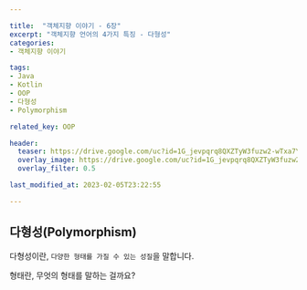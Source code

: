 ```yaml
---

title:  "객체지향 이야기 - 6장"
excerpt: "객체지향 언어의 4가지 특징 - 다형성"
categories:
- 객체지향 이야기

tags:
- Java
- Kotlin
- OOP
- 다형성
- Polymorphism

related_key: OOP

header:
  teaser: https://drive.google.com/uc?id=1G_jevpqrq8QXZTyW3fuzw2-wTxa7YWGx
  overlay_image: https://drive.google.com/uc?id=1G_jevpqrq8QXZTyW3fuzw2-wTxa7YWGx
  overlay_filter: 0.5

last_modified_at: 2023-02-05T23:22:55

---
```


## 다형성(Polymorphism)

다형성이란, `다양한 형태를 가질 수 있는 성질`을 말합니다.

형태란, 무엇의 형태를 말하는 걸까요?

